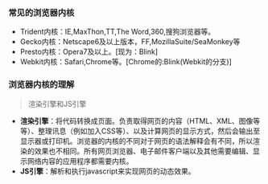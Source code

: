### 常见的浏览器内核

* Trident内核：IE,MaxThon,TT,The Word,360,搜狗浏览器等。
* Gecko内核：Netscape6及以上版本，FF,MozillaSuite/SeaMonkey等
* Presto内核：Opera7及以上。[现为：Blink]
* Webkit内核：Safari,Chrome等。[Chrome的:Blink(Webkit的分支)]

### 浏览器内核的理解
> 渲染引擎和JS引擎

* __渲染引擎__：将代码转换成页面。负责取得网页的内容（HTML、XML、图像等等）、整理讯息（例如加入CSS等）、以及计算网页的显示方式，然后会输出至显示器或打印机。浏览器的内核的不同对于网页的语法解释会有不同，所以渲染的效果也不相同。所有网页浏览器、电子邮件客户端以及其他需要编辑、显示网络内容的应用程序都需要内核。
* __JS引擎__：解析和执行javascript来实现网页的动态效果。